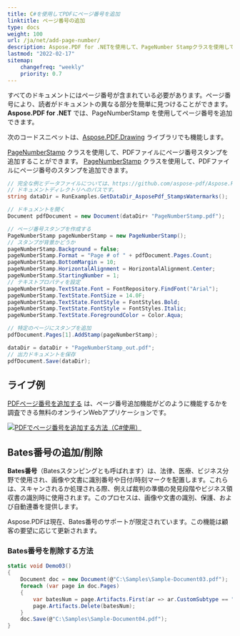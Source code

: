 ```yaml
---
title: C#を使用してPDFにページ番号を追加
linktitle: ページ番号の追加
type: docs
weight: 100
url: /ja/net/add-page-number/
description: Aspose.PDF for .NETを使用して、PageNumber Stampクラスを使用してPDFファイルにページ番号スタンプを追加できます。
lastmod: "2022-02-17"
sitemap:
    changefreq: "weekly"
    priority: 0.7
---
```

<script type="application/ld+json">
{
    "@context": "https://schema.org",
    "@type": "TechArticle",
    "headline": "C#を使用してPDFにページ番号を追加",
    "alternativeHeadline": "PDFにページ番号スタンプを追加する方法",
    "author": {
        "@type": "Person",
        "name":"Anastasiia Holub",
        "givenName": "Anastasiia",
        "familyName": "Holub",
        "url":"https://www.linkedin.com/in/anastasiia-holub-750430225/"
    },
    "genre": "pdf文書生成",
    "keywords": "pdf, c#, ページ番号スタンプ",
    "wordcount": "302",
    "proficiencyLevel":"初心者",
    "publisher": {
        "@type": "Organization",
        "name": "Aspose.PDF Doc Team",
        "url": "https://products.aspose.com/pdf",
        "logo": "https://www.aspose.cloud/templates/aspose/img/products/pdf/aspose_pdf-for-net.svg",
        "alternateName": "Aspose",
        "sameAs": [
            "https://facebook.com/aspose.pdf/",
            "https://twitter.com/asposepdf",
            "https://www.youtube.com/channel/UCmV9sEg_QWYPi6BJJs7ELOg/featured",
            "https://www.linkedin.com/company/aspose",
            "https://stackoverflow.com/questions/tagged/aspose",
            "https://aspose.quora.com/",
            "https://aspose.github.io/"
        ],
        "contactPoint": [
            {
                "@type": "ContactPoint",
                "telephone": "+1 903 306 1676",
                "contactType": "sales",
                "areaServed": "US",
                "availableLanguage": "en"
            },
            {
                "@type": "ContactPoint",
                "telephone": "+44 141 628 8900",
                "contactType": "sales",
                "areaServed": "GB",
                "availableLanguage": "en"
            },
            {
                "@type": "ContactPoint",
                "telephone": "+61 2 8006 6987",
                "contactType": "sales",
                "areaServed": "AU",
                "availableLanguage": "en"
            }
        ]
    },
    "url": "/net/add-page-number/",
    "mainEntityOfPage": {
        "@type": "WebPage",
        "@id": "/net/add-page-number/"
    },
    "dateModified": "2022-02-04",
    "description": "Aspose.PDF for .NETを使用して、PageNumber Stampクラスを使用してPDFファイルにページ番号スタンプを追加できます。"
}
</script>
すべてのドキュメントにはページ番号が含まれている必要があります。ページ番号により、読者がドキュメントの異なる部分を簡単に見つけることができます。
**Aspose.PDF for .NET** では、PageNumberStamp を使用してページ番号を追加できます。

次のコードスニペットは、[Aspose.PDF.Drawing](/pdf/ja/net/drawing/) ライブラリでも機能します。

[PageNumberStamp](https://reference.aspose.com/pdf/net/aspose.pdf/pagenumberstamp) クラスを使用して、PDFファイルにページ番号スタンプを追加することができます。
[PageNumberStamp](https://reference.aspose.com/pdf/net/aspose.pdf/pagenumberstamp) クラスを使用して、PDFファイルにページ番号のスタンプを追加できます。

```csharp
// 完全な例とデータファイルについては、https://github.com/aspose-pdf/Aspose.PDF-for-.NET をご覧ください。
// ドキュメントディレクトリへのパスです。
string dataDir = RunExamples.GetDataDir_AsposePdf_StampsWatermarks();

// ドキュメントを開く
Document pdfDocument = new Document(dataDir+ "PageNumberStamp.pdf");

// ページ番号スタンプを作成する
PageNumberStamp pageNumberStamp = new PageNumberStamp();
// スタンプが背景かどうか
pageNumberStamp.Background = false;
pageNumberStamp.Format = "Page # of " + pdfDocument.Pages.Count;
pageNumberStamp.BottomMargin = 10;
pageNumberStamp.HorizontalAlignment = HorizontalAlignment.Center;
pageNumberStamp.StartingNumber = 1;
// テキストプロパティを設定
pageNumberStamp.TextState.Font = FontRepository.FindFont("Arial");
pageNumberStamp.TextState.FontSize = 14.0F;
pageNumberStamp.TextState.FontStyle = FontStyles.Bold;
pageNumberStamp.TextState.FontStyle = FontStyles.Italic;
pageNumberStamp.TextState.ForegroundColor = Color.Aqua;

// 特定のページにスタンプを追加
pdfDocument.Pages[1].AddStamp(pageNumberStamp);

dataDir = dataDir + "PageNumberStamp_out.pdf";
// 出力ドキュメントを保存
pdfDocument.Save(dataDir);
```
## ライブ例

[PDFページ番号を追加する](https://products.aspose.app/pdf/page-number) は、ページ番号追加機能がどのように機能するかを調査できる無料のオンラインWebアプリケーションです。

[![PDFでページ番号を追加する方法（C#使用）](page_number.png)](https://products.aspose.app/pdf/page-number)

## Bates番号の追加/削除

**Bates番号**（Batesスタンピングとも呼ばれます）は、法律、医療、ビジネス分野で使用され、画像や文書に識別番号や日付/時刻マークを配置します。これらは、スキャンされるか処理される際、例えば裁判の準備の発見段階やビジネス領収書の識別時に使用されます。このプロセスは、画像や文書の識別、保護、および自動連番を提供します。

Aspose.PDFは現在、Bates番号のサポートが限定されています。この機能は顧客の要望に応じて更新されます。

### Bates番号を削除する方法

```csharp
static void Demo03()
{
    Document doc = new Document(@"C:\Samples\Sample-Document03.pdf");
    foreach (var page in doc.Pages)
    {
        var batesNum = page.Artifacts.First(ar => ar.CustomSubtype == "BatesN");
        page.Artifacts.Delete(batesNum);
    }
    doc.Save(@"C:\Samples\Sample-Document04.pdf");
}
```


<script type="application/ld+json">
{
    "@context": "http://schema.org",
    "@type": "SoftwareApplication",
    "name": "Aspose.PDF for .NET Library",
    "image": "https://www.aspose.cloud/templates/aspose/img/products/pdf/aspose_pdf-for-net.svg",
    "url": "https://www.aspose.com/",
    "publisher": {
        "@type": "Organization",
        "name": "Aspose.PDF",
        "url": "https://products.aspose.com/pdf",
        "logo": "https://www.aspose.cloud/templates/aspose/img/products/pdf/aspose_pdf-for-net.svg",
        "alternateName": "Aspose",
        "sameAs": [
            "https://facebook.com/aspose.pdf/",
            "https://twitter.com/asposepdf",
            "https://www.youtube.com/channel/UCmV9sEg_QWYPi6BJJs7ELOg/featured",
            "https://www.linkedin.com/company/aspose",
            "https://stackoverflow.com/questions/tagged/aspose",
            "https://aspose.quora.com/",
            "https://aspose.github.io/"
        ],
        "contactPoint": [
            {
                "@type": "ContactPoint",
                "telephone": "+1 903 306 1676",
                "contactType": "販売",
                "areaServed": "US",
                "availableLanguage": "en"
            },
            {
                "@type": "ContactPoint",
                "telephone": "+44 141 628 8900",
                "contactType": "販売",
                "areaServed": "GB",
                "availableLanguage": "en"
            },
            {
                "@type": "ContactPoint",
                "telephone": "+61 2 8006 6987",
                "contactType": "販売",
                "areaServed": "AU",
                "availableLanguage": "en"
            }
        ]
    },
    "offers": {
        "@type": "Offer",
        "price": "1199",
        "priceCurrency": "USD"
    },
    "applicationCategory": ".NETのためのPDF操作ライブラリ",
    "downloadUrl": "https://www.nuget.org/packages/Aspose.PDF/",
    "operatingSystem": "Windows, MacOS, Linux",
    "screenshot": "https://docs.aspose.com/pdf/net/create-pdf-document/screenshot.png",
    "softwareVersion": "2022.1",
    "aggregateRating": {
        "@type": "AggregateRating",
        "ratingValue": "5",
        "ratingCount": "16"
    }
}
</script>
```

